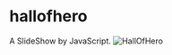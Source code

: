 # hallofhero
A SlideShow by JavaScript.
![HallOfHero](https://repository-images.githubusercontent.com/197150791/cf13aa80-a7e6-11e9-9554-54cfa6f4b007)
